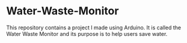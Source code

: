 # Water-Waste-Monitor
This repository contains a project I made using Arduino. It is called the Water Waste Monitor and its purpose is to help users save water.
